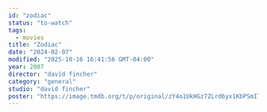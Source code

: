 ```yaml
---
id: "zodiac"
status: "to-watch"
tags:
  - movies
title: "Zodiac"
date: "2024-02-07"
modified: "2025-10-16 16:41:56 GMT-04:00"
year: 2007
director: "david fincher"
category: "general"
studio: "david fincher"
poster: "https://image.tmdb.org/t/p/original/zY4o1UkHGz7ZLrd6yx1KbPSmIT1.jpg"
---
```

